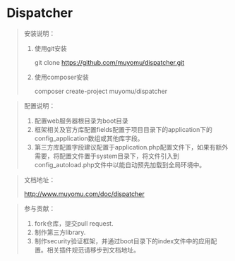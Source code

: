 # Dispatcher



> 安装说明：
>
> 1. 使用git安装
>
>    git clone https://github.com/muyomu/dispatcher.git
>
> 2. 使用composer安装
>
>    composer create-project muyomu/dispatcher

> 配置说明：
>
> 	1. 配置web服务器根目录为boot目录
> 	1. 框架相关及官方库配置fields配置于项目目录下的application下的config_application数组或其他库字段。
> 	1. 第三方库配置字段建议配置于application.php配置文件下，如果有额外需要，将配置文件置于system目录下，将文件引入到config_autoload.php文件中以能自动预先加载到全局环境中。

> 文档地址：
>
> http://www.muyomu.com/doc/dispatcher



> 参与贡献：
>
> 	1. fork仓库，提交pull request.
> 	1. 制作第三方library.
> 	1. 制作security验证框架，并通过boot目录下的index文件中的应用配置。相关插件规范请移步到文档地址。